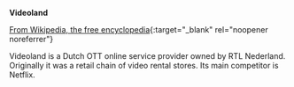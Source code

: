 **Videoland**<br>

[From Wikipedia, the free encyclopedia](https://en.wikipedia.org/wiki/Videoland_(Netherlands)){:target="_blank" rel="noopener noreferrer"}

Videoland is a Dutch OTT online service provider owned by RTL Nederland. Originally it was a retail chain of video rental stores. Its main competitor is Netflix.
